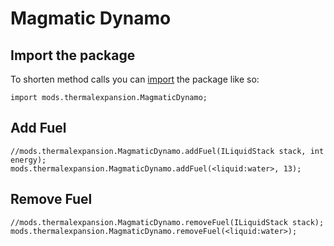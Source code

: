# Magmatic Dynamo

## Import the package

To shorten method calls you can [import](/AdvancedFunctions/Import/) the package like so:

```zenscript
import mods.thermalexpansion.MagmaticDynamo;
```

## Add Fuel

```zenscript
//mods.thermalexpansion.MagmaticDynamo.addFuel(ILiquidStack stack, int energy);
mods.thermalexpansion.MagmaticDynamo.addFuel(<liquid:water>, 13);
```

## Remove Fuel

```zenscript
//mods.thermalexpansion.MagmaticDynamo.removeFuel(ILiquidStack stack);
mods.thermalexpansion.MagmaticDynamo.removeFuel(<liquid:water>);
```